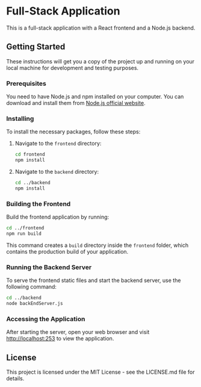 
# Full-Stack Application

This is a full-stack application with a React frontend and a Node.js backend.

## Getting Started

These instructions will get you a copy of the project up and running on your local machine for development and testing purposes.

### Prerequisites

You need to have Node.js and npm installed on your computer. You can download and install them from [Node.js official website](https://nodejs.org/).

### Installing

To install the necessary packages, follow these steps:

1. Navigate to the `frontend` directory:
   ```bash
   cd frontend
   npm install
   ```

2. Navigate to the `backend` directory:
   ```bash
   cd ../backend
   npm install
   ```

### Building the Frontend

Build the frontend application by running:

```bash
cd ../frontend
npm run build
```

This command creates a `build` directory inside the `frontend` folder, which contains the production build of your application.

### Running the Backend Server

To serve the frontend static files and start the backend server, use the following command:

```bash
cd ../backend
node backEndServer.js
```

### Accessing the Application

After starting the server, open your web browser and visit [http://localhost:253](http://localhost:253) to view the application.

## License

This project is licensed under the MIT License - see the LICENSE.md file for details.
